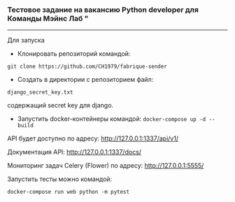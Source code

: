 ### Тестовое задание на вакансию Python developer для Команды Мэйнс Лаб "
---
Для запуска
* Клонировать репозиторий командой:

`git clone https://github.com/CH1979/fabrique-sender`
* Сoздать в директории с репозиторием файл:

`django_secret_key.txt`

cодержащий secret key для django.
* Запустить docker-контейнеры командой:
`docker-compose up -d --build`

API будет доступно по адресу: http://127.0.0.1:1337/api/v1/

Документация API: http://127.0.0.1:1337/docs/

Мониторинг задач Celery (Flower) по адресу: http://127.0.0.1:5555/

Запустить тесты можно командой:

`docker-compose run web python -m pytest`
